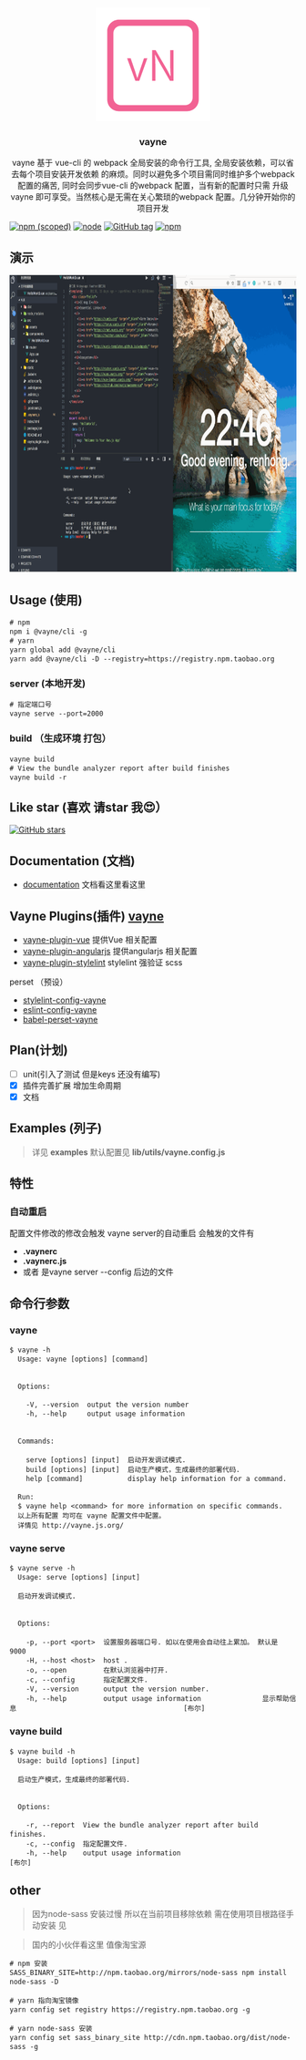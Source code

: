 <p align="center"><a href="https://github.com/xierenyuan/vayne/" target="_blank"><img src="./docs/vn.png"></a></p>
<h3 align="center">vayne</h3>
<p align="center">
  vayne 基于 vue-cli 的 webpack 全局安装的命令行工具, 全局安装依赖，可以省去每个项目安装开发依赖 的麻烦。同时以避免多个项目需同时维护多个webpack 配置的痛苦, 同时会同步vue-cli 的webpack 配置，当有新的配置时只需 升级vayne 即可享受。当然核心是无需在关心繁琐的webpack 配置。几分钟开始你的项目开发
</p>

[![npm (scoped)](https://img.shields.io/npm/v/@vayne/cli.svg)](https://www.npmjs.com/package/@vayne/cli)
[![node](https://img.shields.io/node/v/vayne.svg)](https://nodejs.org/en/)
[![GitHub tag](https://img.shields.io/github/tag/xierenyuan/vayne.svg)](https://github.com/xierenyuan/vayne)
[![npm](https://img.shields.io/npm/l/@vayne/cli.svg)](https://www.npmjs.com/package/@vayne/cli)

## 演示
<p align="center">
  <img src="./docs/vayne.gif" width="926" height="521" />
</p>

## Usage (使用)

```shell
# npm
npm i @vayne/cli -g
# yarn
yarn global add @vayne/cli
yarn add @vayne/cli -D --registry=https://registry.npm.taobao.org
```
### server (本地开发)

```shell
# 指定端口号
vayne serve --port=2000
```
### build （生成环境 打包）

``` shell
vayne build
# View the bundle analyzer report after build finishes
vayne build -r
```

## Like star (喜欢 请star 我😍）
[![GitHub stars](https://img.shields.io/github/stars/xierenyuan/vayne.svg?style=social&label=Stars)](https://github.com/xierenyuan/vayne)

## Documentation (文档)

* [documentation](https://vayne.js.org/) 文档看这里看这里

## Vayne Plugins(插件) [vayne](https://github.com/vaynejs)

* [vayne-plugin-vue](https://github.com/vaynejs/vayne-plugin-vue) 提供Vue 相关配置
* [vayne-plugin-angularjs](https://github.com/vaynejs/vayne-plugin-angularjs) 提供angularjs 相关配置 
* [vayne-plugin-stylelint](https://github.com/vaynejs/vayne-plugin-stylelint) stylelint 强验证 scss 

perset （预设）
* [stylelint-config-vayne](https://github.com/vaynejs/stylelint-config-vayne)
* [eslint-config-vayne](https://github.com/vaynejs/eslint-config-vayne)
* [babel-perset-vayne](https://github.com/vaynejs/babel-preset-vayne)

## Plan(计划)

- [ ] unit(引入了测试 但是keys 还没有编写)
- [x] 插件完善扩展 增加生命周期
- [x] 文档

## Examples (列子)
> 详见  __examples__  默认配置见 __lib/utils/vayne.config.js__ 

## 特性

### 自动重启
配置文件修改的修改会触发 vayne server的自动重启 会触发的文件有
* __.vaynerc__
* __.vaynerc.js__
* 或者 是vayne server --config 后边的文件

## 命令行参数

### vayne

```shell
$ vayne -h
  Usage: vayne [options] [command]


  Options:

    -V, --version  output the version number
    -h, --help     output usage information


  Commands:

    serve [options] [input]  启动开发调试模式.
    build [options] [input]  启动生产模式，生成最终的部署代码.
    help [command]           display help information for a command.

  Run:
  $ vayne help <command> for more information on specific commands.
  以上所有配置 均可在 vayne 配置文件中配置。
  详情见 http://vayne.js.org/
```

### vayne serve
``` shell
$ vayne serve -h
  Usage: serve [options] [input]

  启动开发调试模式.


  Options:

    -p, --port <port>  设置服务器端口号. 如以在使用会自动往上累加。 默认是 9000
    -H, --host <host>  host .
    -o, --open         在默认浏览器中打开.
    -c, --config       指定配置文件.
    -V, --version      output the version number.
    -h, --help         output usage information               显示帮助信息                                         [布尔]
```

### vayne build
``` shell
$ vayne build -h
  Usage: build [options] [input]

  启动生产模式，生成最终的部署代码.


  Options:

    -r, --report  View the bundle analyzer report after build finishes.
    -c, --config  指定配置文件.
    -h, --help    output usage information                                          [布尔]
```


## other
> 因为node-sass 安装过慢 所以在当前项目移除依赖 需在使用项目根路径手动安装 见

> 国内的小伙伴看这里 值像淘宝源
```shell
# npm 安装
SASS_BINARY_SITE=http://npm.taobao.org/mirrors/node-sass npm install node-sass -D

# yarn 指向淘宝镜像
yarn config set registry https://registry.npm.taobao.org -g

# yarn node-sass 安装
yarn config set sass_binary_site http://cdn.npm.taobao.org/dist/node-sass -g
```
